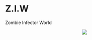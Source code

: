 # Z.I.W
Zombie Infector World

<p align="center"><img src="https://github.com/qberkdc/Z.I.W/blob/public/ziw.jpg"></p>
